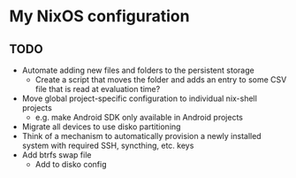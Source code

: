# My NixOS configuration

## TODO

- Automate adding new files and folders to the persistent storage
  - Create a script that moves the folder and adds an entry to some CSV file that is read at evaluation time?
- Move global project-specific configuration to individual nix-shell projects
  - e.g. make Android SDK only available in Android projects
- Migrate all devices to use disko partitioning
- Think of a mechanism to automatically provision a newly installed system with required SSH, syncthing, etc. keys
- Add btrfs swap file
  - Add to disko config
